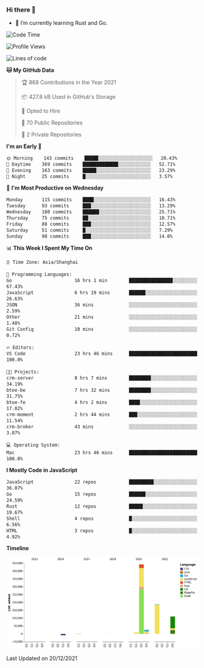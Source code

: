 ### Hi there 👋

- 🌱 I’m currently learning Rust and Go.

<!--START_SECTION:waka-->
![Code Time](http://img.shields.io/badge/Code%20Time-44%20hrs%2015%20mins-blue)

![Profile Views](http://img.shields.io/badge/Profile%20Views-12-blue)

![Lines of code](https://img.shields.io/badge/From%20Hello%20World%20I%27ve%20Written-770%20Thousand%20lines%20of%20code-blue)

**🐱 My GitHub Data** 

> 🏆 868 Contributions in the Year 2021
 > 
> 📦 427.8 kB Used in GitHub's Storage 
 > 
> 💼 Opted to Hire
 > 
> 📜 70 Public Repositories 
 > 
> 🔑 2 Private Repositories  
 > 
**I'm an Early 🐤** 

```text
🌞 Morning    143 commits    █████░░░░░░░░░░░░░░░░░░░░   20.43% 
🌆 Daytime    369 commits    █████████████░░░░░░░░░░░░   52.71% 
🌃 Evening    163 commits    █████░░░░░░░░░░░░░░░░░░░░   23.29% 
🌙 Night      25 commits     █░░░░░░░░░░░░░░░░░░░░░░░░   3.57%

```
📅 **I'm Most Productive on Wednesday** 

```text
Monday       115 commits    ████░░░░░░░░░░░░░░░░░░░░░   16.43% 
Tuesday      93 commits     ███░░░░░░░░░░░░░░░░░░░░░░   13.29% 
Wednesday    180 commits    ██████░░░░░░░░░░░░░░░░░░░   25.71% 
Thursday     75 commits     ██░░░░░░░░░░░░░░░░░░░░░░░   10.71% 
Friday       88 commits     ███░░░░░░░░░░░░░░░░░░░░░░   12.57% 
Saturday     51 commits     █░░░░░░░░░░░░░░░░░░░░░░░░   7.29% 
Sunday       98 commits     ███░░░░░░░░░░░░░░░░░░░░░░   14.0%

```


📊 **This Week I Spent My Time On** 

```text
⌚︎ Time Zone: Asia/Shanghai

💬 Programming Languages: 
Go                       16 hrs 1 min        ████████████████░░░░░░░░░   67.43% 
JavaScript               6 hrs 19 mins       ██████░░░░░░░░░░░░░░░░░░░   26.63% 
JSON                     36 mins             ░░░░░░░░░░░░░░░░░░░░░░░░░   2.59% 
Other                    21 mins             ░░░░░░░░░░░░░░░░░░░░░░░░░   1.48% 
Git Config               10 mins             ░░░░░░░░░░░░░░░░░░░░░░░░░   0.72%

🔥 Editors: 
VS Code                  23 hrs 46 mins      █████████████████████████   100.0%

🐱‍💻 Projects: 
crm-server               8 hrs 7 mins        ████████░░░░░░░░░░░░░░░░░   34.19% 
btoe-be                  7 hrs 32 mins       ████████░░░░░░░░░░░░░░░░░   31.75% 
btoe-fe                  4 hrs 2 mins        ████░░░░░░░░░░░░░░░░░░░░░   17.02% 
crm-moment               2 hrs 44 mins       ███░░░░░░░░░░░░░░░░░░░░░░   11.54% 
crm-broker               43 mins             ░░░░░░░░░░░░░░░░░░░░░░░░░   3.07%

💻 Operating System: 
Mac                      23 hrs 46 mins      █████████████████████████   100.0%

```

**I Mostly Code in JavaScript** 

```text
JavaScript               22 repos            █████████░░░░░░░░░░░░░░░░   36.07% 
Go                       15 repos            ██████░░░░░░░░░░░░░░░░░░░   24.59% 
Rust                     12 repos            █████░░░░░░░░░░░░░░░░░░░░   19.67% 
Shell                    4 repos             █░░░░░░░░░░░░░░░░░░░░░░░░   6.56% 
HTML                     3 repos             █░░░░░░░░░░░░░░░░░░░░░░░░   4.92%

```


**Timeline**

![Chart not found](https://raw.githubusercontent.com/elton/elton/main/charts/bar_graph.png) 


 Last Updated on 20/12/2021
<!--END_SECTION:waka-->

<!--
**elton/elton** is a ✨ _special_ ✨ repository because its `README.md` (this file) appears on your GitHub profile.

Here are some ideas to get you started:

- 🔭 I’m currently working on ...
- 🌱 I’m currently learning ...
- 👯 I’m looking to collaborate on ...
- 🤔 I’m looking for help with ...
- 💬 Ask me about ...
- 📫 How to reach me: ...
- 😄 Pronouns: ...
- ⚡ Fun fact: ...
-->
